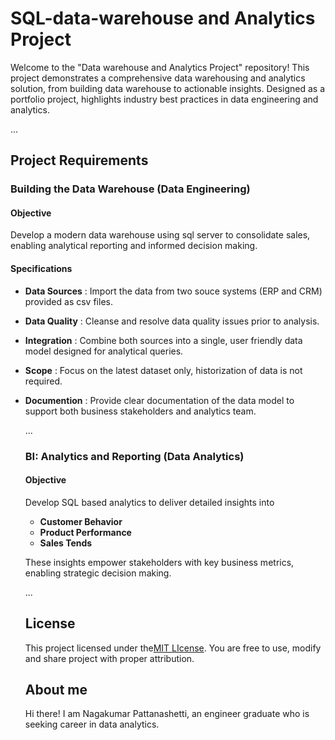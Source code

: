 # SQL-data-warehouse and Analytics Project

Welcome to the "Data warehouse and Analytics Project" repository!
This project demonstrates a comprehensive data warehousing and analytics solution, from building data warehouse to actionable insights. Designed as a portfolio project, highlights industry best practices in data engineering and analytics.

...

## Project Requirements

### Building the Data Warehouse (Data Engineering)

#### Objective
Develop a modern data warehouse using sql server to consolidate sales, enabling analytical reporting and informed decision making.

#### Specifications
- **Data Sources** : Import the data from two souce systems (ERP and CRM) provided as csv files.
- **Data Quality** : Cleanse and resolve data quality issues prior to analysis.
- **Integration** : Combine both sources into a single, user friendly data model designed for analytical queries.
- **Scope** : Focus on the latest dataset only, historization of data is not required.
- **Documention** : Provide clear documentation of the data model to support both business stakeholders and analytics team.

  ...

  ### BI: Analytics and Reporting (Data Analytics)

  #### Objective
  Develop SQL based analytics to deliver detailed insights into
  - **Customer Behavior**
  - **Product Performance**
  - **Sales Tends**
 
  These insights empower stakeholders with key business metrics, enabling strategic decision making.

  ...

  ## License

  This project licensed under the[MIT LIcense](License). You are free to use, modify and share project with proper attribution.

  ## About me

  Hi there! I am Nagakumar Pattanashetti, an engineer graduate who is seeking career in data analytics.




  
